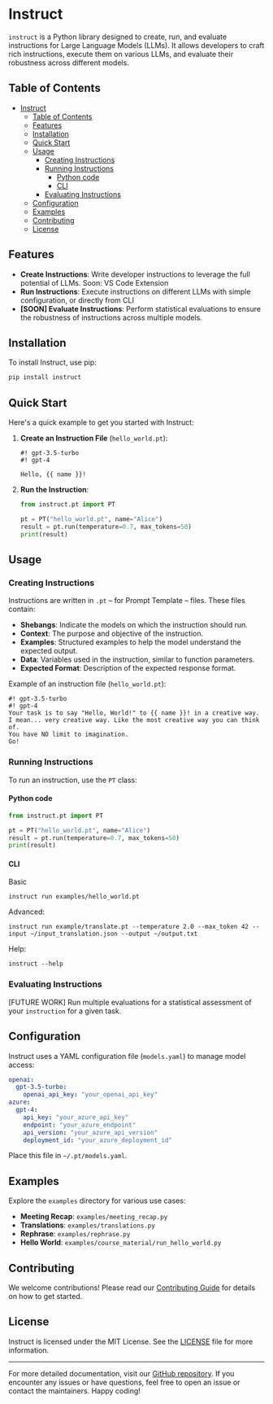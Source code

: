  # Instruct

`instruct` is a Python library designed to create, run, and evaluate instructions for Large Language Models (LLMs). It allows developers to craft rich instructions, execute them on various LLMs, and evaluate their robustness across different models.

## Table of Contents

- [Instruct](#instruct)
  - [Table of Contents](#table-of-contents)
  - [Features](#features)
  - [Installation](#installation)
  - [Quick Start](#quick-start)
  - [Usage](#usage)
    - [Creating Instructions](#creating-instructions)
    - [Running Instructions](#running-instructions)
      - [Python code](#python-code)
      - [CLI](#cli)
    - [Evaluating Instructions](#evaluating-instructions)
  - [Configuration](#configuration)
  - [Examples](#examples)
  - [Contributing](#contributing)
  - [License](#license)

## Features

- **Create Instructions**: Write developer instructions to leverage the full potential of LLMs. Soon: VS Code Extension
- **Run Instructions**: Execute instructions on different LLMs with simple configuration, or directly from CLI
- **[SOON] Evaluate Instructions**: Perform statistical evaluations to ensure the robustness of instructions across multiple models.

## Installation

To install Instruct, use pip:

```bash
pip install instruct
```

## Quick Start

Here's a quick example to get you started with Instruct:

1. **Create an Instruction File** (`hello_world.pt`):

    ```plaintext
    #! gpt-3.5-turbo
    #! gpt-4

    Hello, {{ name }}!
    ```

2. **Run the Instruction**:

    ```python
    from instruct.pt import PT

    pt = PT("hello_world.pt", name="Alice")
    result = pt.run(temperature=0.7, max_tokens=50)
    print(result)
    ```

## Usage

### Creating Instructions

Instructions are written in `.pt` – for Prompt Template – files. These files contain:

- **Shebangs**: Indicate the models on which the instruction should run.
- **Context**: The purpose and objective of the instruction.
- **Examples**: Structured examples to help the model understand the expected output.
- **Data**: Variables used in the instruction, similar to function parameters.
- **Expected Format**: Description of the expected response format.

Example of an instruction file (`hello_world.pt`):

```shell
#! gpt-3.5-turbo
#! gpt-4
Your task is to say "Hello, World!" to {{ name }}! in a creative way. I mean... very creative way. Like the most creative way you can think of. 
You have NO limit to imagination.
Go!

```

### Running Instructions

To run an instruction, use the `PT` class:

#### Python code
```python
from instruct.pt import PT

pt = PT("hello_world.pt", name="Alice")
result = pt.run(temperature=0.7, max_tokens=50)
print(result)
```

#### CLI
Basic
```shell
instruct run examples/hello_world.pt
```

Advanced:
```shell
instruct run example/translate.pt --temperature 2.0 --max_token 42 --input ~/input_translation.json --output ~/output.txt
```

Help:
```shell
instruct --help
```

### Evaluating Instructions

[FUTURE WORK] Run multiple evaluations for a statistical assessment of your `instruction` for a given task.

## Configuration

Instruct uses a YAML configuration file (`models.yaml`) to manage model access:

```yaml
openai:
  gpt-3.5-turbo:
    openai_api_key: "your_openai_api_key"
azure:
  gpt-4:
    api_key: "your_azure_api_key"
    endpoint: "your_azure_endpoint"
    api_version: "your_azure_api_version"
    deployment_id: "your_azure_deployment_id"
```

Place this file in `~/.pt/models.yaml`.

## Examples

Explore the `examples` directory for various use cases:

- **Meeting Recap**: `examples/meeting_recap.py`
- **Translations**: `examples/translations.py`
- **Rephrase**: `examples/rephrase.py`
- **Hello World**: `examples/course_material/run_hello_world.py`

## Contributing

We welcome contributions! Please read our [Contributing Guide](CONTRIBUTING.md) for details on how to get started.

## License

Instruct is licensed under the MIT License. See the [LICENSE](LICENSE) file for more information.

---

For more detailed documentation, visit our [GitHub repository](https://github.com/xbasset/instruct). If you encounter any issues or have questions, feel free to open an issue or contact the maintainers. Happy coding!